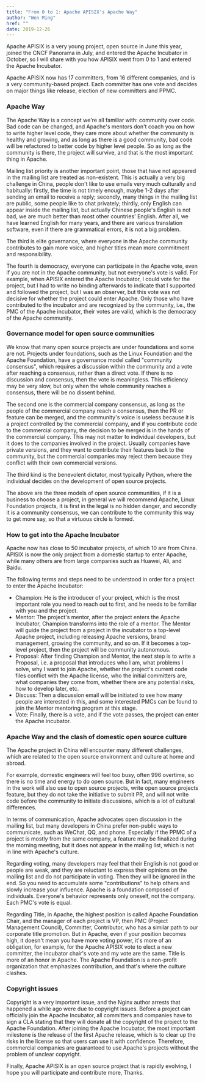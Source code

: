 ```yaml
---
title: "From 0 to 1: Apache APISIX's Apache Way"
author: "Wen Ming"
href: ""
date: 2019-12-26
---
```


Apache APISIX is a very young project, open source in June this year, joined the CNCF Panorama in July, and entered the Apache Incubator in October, so I will share with you how APISIX went from 0 to 1 and entered the Apache Incubator.

Apache APISIX now has 17 committers, from 16 different companies, and is a very community-based project. Each committer has one vote and decides on major things like release, election of new committers and PPMC.

### **Apache Way**

The Apache Way is a concept we're all familiar with: community over code. Bad code can be changed, and Apache's mentors don't coach you on how to write higher level code, they care more about whether the community is healthy and growing, and as long as there is a good community, bad code will be refactored to better code by higher level people. So as long as the community is there, the project will survive, and that is the most important thing in Apache.

Mailing list priority is another important point, those that have not appeared in the mailing list are treated as non-existent. This is actually a very big challenge in China, people don't like to use emails very much culturally and habitually: firstly, the time is not timely enough, maybe 1-2 days after sending an email to receive a reply; secondly, many things in the mailing list are public, some people like to chat privately; thirdly, only English can appear inside the mailing list, but actually Chinese people's English is not bad, we are much better than most other countries' English. After all, we have learned English for many years, and there are various translation software, even if there are grammatical errors, it is not a big problem.

The third is elite governance, where everyone in the Apache community contributes to gain more voice, and higher titles mean more commitment and responsibility.

The fourth is democracy, everyone can participate in the Apache vote, even if you are not in the Apache community, but not everyone's vote is valid. For example, when APISIX entered the Apache Incubator, I could vote for the project, but I had to write no binding afterwards to indicate that I supported and followed the project, but I was an observer, but this vote was not decisive for whether the project could enter Apache. Only those who have contributed to the incubator and are recognized by the community, i.e., the PMC of the Apache incubator, their votes are valid, which is the democracy of the Apache community.

### **Governance model for open source communities**

We know that many open source projects are under foundations and some are not. Projects under foundations, such as the Linux Foundation and the Apache Foundation, have a governance model called "community consensus", which requires a discussion within the community and a vote after reaching a consensus, rather than a direct vote. If there is no discussion and consensus, then the vote is meaningless. This efficiency may be very slow, but only when the whole community reaches a consensus, there will be no dissent behind.

The second one is the commercial company consensus, as long as the people of the commercial company reach a consensus, then the PR or feature can be merged, and the community's voice is useless because it is a project controlled by the commercial company, and if you contribute code to the commercial company, the decision to be merged is in the hands of the commercial company. This may not matter to individual developers, but it does to the companies involved in the project. Usually companies have private versions, and they want to contribute their features back to the community, but the commercial companies may reject them because they conflict with their own commercial versions.

The third kind is the benevolent dictator, most typically Python, where the individual decides on the development of open source projects.

The above are the three models of open source communities, if it is a business to choose a project, in general we will recommend Apache, Linux Foundation projects, it is first in the legal is no hidden danger, and secondly it is a community consensus, we can contribute to the community this way to get more say, so that a virtuous circle is formed.

### **How to get into the Apache Incubator**

Apache now has close to 50 incubator projects, of which 10 are from China. APISIX is now the only project from a domestic startup to enter Apache, while many others are from large companies such as Huawei, Ali, and Baidu.

The following terms and steps need to be understood in order for a project to enter the Apache Incubator:

+ Champion: He is the introducer of your project, which is the most important role you need to reach out to first, and he needs to be familiar with you and the project.
+ Mentor: The project's mentor, after the project enters the Apache Incubator, Champion transforms into the role of a mentor. The Mentor will guide the project from a project in the incubator to a top-level Apache project, including releasing Apache versions, brand management, growing the community, and so on. If it becomes a top-level project, then the project will be community autonomous.
+ Proposal: After finding Champion and Mentor, the next step is to write a Proposal, i.e. a proposal that introduces who I am, what problems I solve, why I want to join Apache, whether the project's current code files conflict with the Apache license, who the initial committers are, what companies they come from, whether there are any potential risks, how to develop later, etc.
+ Discuss: Then a discussion email will be initiated to see how many people are interested in this, and some interested PMCs can be found to join the Mentor mentoring program at this stage.
+ Vote: Finally, there is a vote, and if the vote passes, the project can enter the Apache incubator.

### **Apache Way and the clash of domestic open source culture**

The Apache project in China will encounter many different challenges, which are related to the open source environment and culture at home and abroad.

For example, domestic engineers will feel too busy, often 996 overtime, so there is no time and energy to do open source. But in fact, many engineers in the work will also use to open source projects, write open source projects feature, but they do not take the initiative to submit PR, and will not write code before the community to initiate discussions, which is a lot of cultural differences.

In terms of communication, Apache advocates open discussion in the mailing list, but many developers in China prefer non-public ways to communicate, such as WeChat, QQ, and phone. Especially if the PPMC of a project is mostly from the same company, a feature may be finalized during the morning meeting, but it does not appear in the mailing list, which is not in line with Apache's culture.

Regarding voting, many developers may feel that their English is not good or people are weak, and they are reluctant to express their opinions on the mailing list and do not participate in voting. Then they will be ignored in the end. So you need to accumulate some "contributions" to help others and slowly increase your influence. Apache is a foundation composed of individuals. Everyone's behavior represents only oneself, not the company. Each PMC's vote is equal.

Regarding Title, in Apache, the highest position is called Apache Foundation Chair, and the manager of each project is VP, then PMC (Project Management Council), Committer, Contributor, who has a similar path to our corporate title promotion. But in Apache, even if your position becomes high, it doesn't mean you have more voting power, it's more of an obligation, for example, for the Apache APISIX vote to elect a new committer, the incubator chair's vote and my vote are the same. Title is more of an honor in Apache. The Apache Foundation is a non-profit organization that emphasizes contribution, and that's where the culture clashes.

### **Copyright issues**

Copyright is a very important issue, and the Nginx author arrests that happened a while ago were due to copyright issues. Before a project can officially join the Apache Incubator, all committers and companies have to sign a CLA stating that they will donate all the copyright of the project to the Apache Foundation. After joining the Apache Incubator, the most important milestone is the release of the first Apache release, which is to clear up the risks in the license so that users can use it with confidence. Therefore, commercial companies are guaranteed to use Apache's projects without the problem of unclear copyright.

Finally, Apache APISIX is an open source project that is rapidly evolving, I hope you will participate and contribute more, Thanks.
